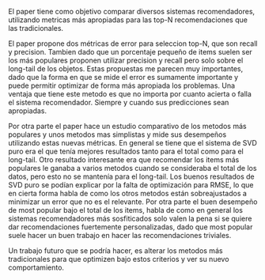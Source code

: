 El paper tiene como objetivo comparar diversos sistemas recomendadores, utilizando metricas más apropiadas para las top-N recomendaciones que las tradicionales.

El paper propone dos métricas de error para seleccion top-N, que son recall y precision. Tambien dado que un porcentaje pequeño de items suelen ser los más populares proponen utilizar precision y recall pero solo sobre el long-tail de los objetos.
Estas propuestas me parecen muy importantes, dado que la forma en que se mide el error es sumamente importante y puede permitir optimizar de forma más apropiada los problemas. Una ventaja que tiene este metodo es que no importa por cuanto acierta o falla el sistema recomendador.
Siempre y cuando sus predicciones sean apropiadas. 

Por otra parte el paper hace un estudio comparativo de los metodos más populares y unos metodos mas simplistas y mide sus desempeños utilizando estas nuevas métricas. En general se tiene que el sistema de SVD puro era el que tenía mejores resultados tanto para el total como para el long-tail. Otro resultado interesante era que recomendar los items más populares le ganaba a varios metodos cuando se consideraba el total de los datos, pero esto no se mantenía para el long-tail.
Los buenos resultados de SVD puro se podían explicar por la falta de optimización para RMSE, lo que en cierta forma habla de como los otros metodos están sobreajustados a minimizar un error que no es el relevante. Por otra parte el buen desempeño de most popular bajo el total de los items, habla de como en general los sistemas recomendadores más sosfiticados solo valen la pena si se quiere dar recomendaciones fuertemente personalizadas, dado que most popular suele hacer un buen trabajo en hacer las recomendaciones triviales.

Un trabajo futuro que se podría hacer, es alterar los metodos más tradicionales para que optimizen bajo estos criterios y ver su nuevo comportamiento.
